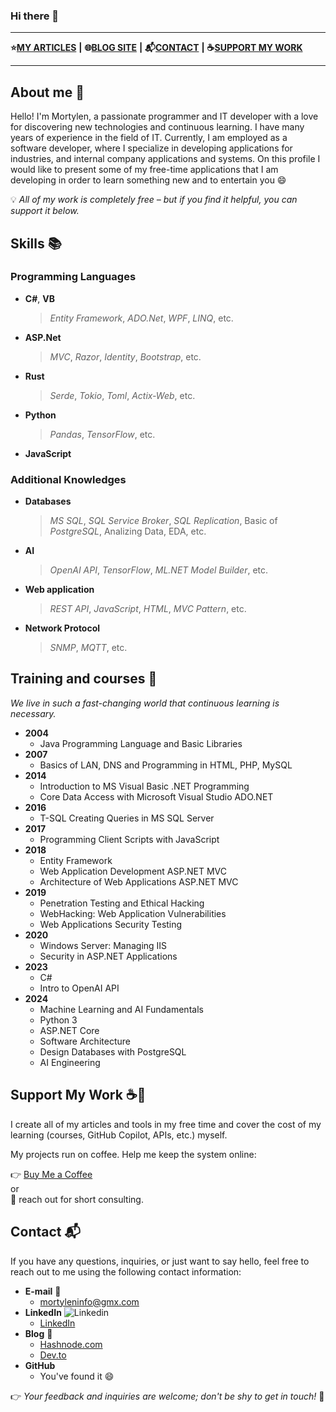 ### Hi there 👋

___
**⭐[MY ARTICLES](https://mortylen.hashnode.dev/)**
**|**
**🌐[BLOG SITE](https://dev.to/mortylen)**
**|**
**📬[CONTACT](https://mortylen.hashnode.dev/contact)**
**|**
**☕[SUPPORT MY WORK](https://buymeacoffee.com/mortylen)**
___
## About me 👀
Hello! I'm Mortylen, a passionate programmer and IT developer with a love for discovering new technologies and continuous learning.
I have many years of experience in the field of IT. Currently, I am employed as a software developer, where I specialize in developing applications for industries, and internal company applications and systems. On this profile I would like to present some of my free-time applications that I am developing in order to learn something new and to entertain you 😄

💡 *All of my work is completely free – but if you find it helpful, you can support it below.*

## Skills 📚
### Programming Languages
- **C#**, **VB**
  > *Entity Framework*, *ADO.Net*, *WPF*, *LINQ*, etc.
- **ASP.Net**
  > *MVC*, *Razor*, *Identity*, *Bootstrap*, etc.
- **Rust**
  > *Serde*, *Tokio*, *Toml*, *Actix-Web*, etc.
- **Python**
  > *Pandas*, *TensorFlow*, etc.
- **JavaScript**

### Additional Knowledges
- **Databases**
  > *MS SQL*, *SQL Service Broker*, *SQL Replication*, Basic of *PostgreSQL*, Analizing Data, EDA, etc.
- **AI**
  > *OpenAI API*, *TensorFlow*, *ML.NET Model Builder*, etc.
- **Web application**
  > *REST API*, *JavaScript*, *HTML*, *MVC Pattern*, etc.
- **Network Protocol**
  > *SNMP*, *MQTT*, etc.

## Training and courses 🏫
*We live in such a fast-changing world that continuous learning is necessary.*
- **2004**
  - Java Programming Language and Basic Libraries
- **2007**
  - Basics of LAN, DNS and Programming in HTML, PHP, MySQL
- **2014**
  - Introduction to MS Visual Basic .NET Programming
  - Core Data Access with Microsoft Visual Studio ADO.NET
- **2016**
  - T-SQL Creating Queries in MS SQL Server
- **2017**
  - Programming Client Scripts with JavaScript
- **2018**
  - Entity Framework
  - Web Application Development ASP.NET MVC
  - Architecture of Web Applications ASP.NET MVC
- **2019**
  - Penetration Testing and Ethical Hacking
  - WebHacking: Web Application Vulnerabilities
  - Web Applications Security Testing
- **2020**
  - Windows Server: Managing IIS
  - Security in ASP.NET Applications
- **2023**
  - C#
  - Intro to OpenAI API
- **2024**
  - Machine Learning and AI Fundamentals
  - Python 3
  - ASP.NET Core
  - Software Architecture
  - Design Databases with PostgreSQL
  - AI Engineering

## Support My Work ☕💙

I create all of my articles and tools in my free time and cover the cost of my learning (courses, GitHub Copilot, APIs, etc.) myself.  

My projects run on coffee. Help me keep the system online:

👉 [Buy Me a Coffee](https://buymeacoffee.com/mortylen)  
or  
💬 reach out for short consulting.

## Contact 📬
If you have any questions, inquiries, or just want to say hello, feel free to reach out to me using the following contact information:
- **E-mail** 📧
  - [mortyleninfo@gmx.com](mortyleninfo@gmx.com)
- **LinkedIn** ![Linkedin](https://i.sstatic.net/gVE0j.png)
  - [LinkedIn](https://www.linkedin.com/in/mortylen-dev-76604b36b/)
- **Blog** 📖
  - [Hashnode.com](https://mortylen.hashnode.dev/)
  - [Dev.to](https://dev.to/mortylen/)
- **GitHub**
  - You've found it 😄
 
👉 *Your feedback and inquiries are welcome; don't be shy to get in touch!* 👀

